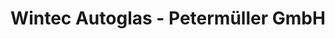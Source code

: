 ---
title: "Wintec Autoglas - Petermüller GmbH"
url: /fuerstenzell/wintec-autoglas-petermueller-gmbh/
shop: Autowerkstatt
---